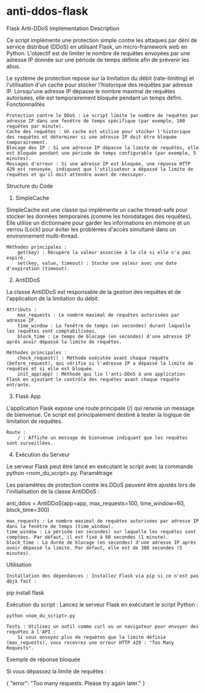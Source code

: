# anti-ddos-flask



Flask Anti-DDoS Implementation
Description

Ce script implémente une protection simple contre les attaques par déni de service distribué (DDoS) en utilisant Flask, un micro-framework web en Python. L'objectif est de limiter le nombre de requêtes envoyées par une adresse IP donnée sur une période de temps définie afin de prévenir les abus.

Le système de protection repose sur la limitation du débit (rate-limiting) et l'utilisation d'un cache pour stocker l'historique des requêtes par adresse IP. Lorsqu'une adresse IP dépasse le nombre maximal de requêtes autorisées, elle est temporairement bloquée pendant un temps défini.
Fonctionnalités

    Protection contre le DDoS : Le script limite le nombre de requêtes par adresse IP dans une fenêtre de temps spécifique (par exemple, 100 requêtes par minute).
    Cache des requêtes : Un cache est utilisé pour stocker l'historique des requêtes et déterminer si une adresse IP doit être bloquée temporairement.
    Blocage des IP : Si une adresse IP dépasse la limite de requêtes, elle est bloquée pendant une période de temps configurable (par exemple, 5 minutes).
    Messages d'erreur : Si une adresse IP est bloquée, une réponse HTTP 429 est renvoyée, indiquant que l'utilisateur a dépassé la limite de requêtes et qu'il doit attendre avant de réessayer.

Structure du Code
1. SimpleCache

SimpleCache est une classe qui implémente un cache thread-safe pour stocker les données temporaires (comme les horodatages des requêtes). Elle utilise un dictionnaire pour garder les informations en mémoire et un verrou (Lock) pour éviter les problèmes d'accès simultané dans un environnement multi-thread.

    Méthodes principales :
        get(key) : Récupère la valeur associée à la clé si elle n'a pas expiré.
        set(key, value, timeout) : Stocke une valeur avec une date d'expiration (timeout).

2. AntiDDoS

La classe AntiDDoS est responsable de la gestion des requêtes et de l'application de la limitation du débit.

    Attributs :
        max_requests : Le nombre maximal de requêtes autorisées par adresse IP.
        time_window : La fenêtre de temps (en secondes) durant laquelle les requêtes sont comptabilisées.
        block_time : Le temps de blocage (en secondes) d'une adresse IP après avoir dépassé la limite de requêtes.

    Méthodes principales :
        check_request() : Méthode exécutée avant chaque requête (before_request), qui vérifie si l'adresse IP a dépassé la limite de requêtes et si elle est bloquée.
        init_app(app) : Méthode qui lie l'anti-DDoS à une application Flask en ajoutant le contrôle des requêtes avant chaque requête entrante.

3. Flask App

L'application Flask expose une route principale (/) qui renvoie un message de bienvenue. Ce script est principalement destiné à tester la logique de limitation de requêtes.

    Route :
        / : Affiche un message de bienvenue indiquant que les requêtes sont surveillées.

4. Exécution du Serveur

Le serveur Flask peut être lancé en exécutant le script avec la commande python <nom_du_script>.py.
Paramétrage

Les paramètres de protection contre les DDoS peuvent être ajustés lors de l'initialisation de la classe AntiDDoS :

anti_ddos = AntiDDoS(app=app, max_requests=100, time_window=60, block_time=300)

    max_requests : Le nombre maximal de requêtes autorisées par adresse IP dans la fenêtre de temps (time_window).
    time_window : La période (en secondes) sur laquelle les requêtes sont comptées. Par défaut, il est fixé à 60 secondes (1 minute).
    block_time : La durée de blocage (en secondes) d'une adresse IP après avoir dépassé la limite. Par défaut, elle est de 300 secondes (5 minutes).

Utilisation

    Installation des dépendances : Installez Flask via pip si ce n'est pas déjà fait :

pip install flask

Exécution du script : Lancez le serveur Flask en exécutant le script Python :

    python <nom_du_script>.py

    Tests : Utilisez un outil comme curl ou un navigateur pour envoyer des requêtes à l'API :
        Si vous envoyez plus de requêtes que la limite définie (max_requests), vous recevrez une erreur HTTP 429 : "Too Many Requests".

Exemple de réponse bloquée

Si vous dépassez la limite de requêtes :

{
  "error": "Too many requests. Please try again later."
}
